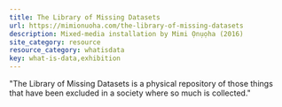 ```yaml
---
title: The Library of Missing Datasets
url: https://mimionuoha.com/the-library-of-missing-datasets
description: Mixed-media installation by Mimi Ọnụọha (2016)
site_category: resource
resource_category: whatisdata
key: what-is-data,exhibition
---
```


"The Library of Missing Datasets is a physical repository of those things that have been excluded in a society where so much is collected."